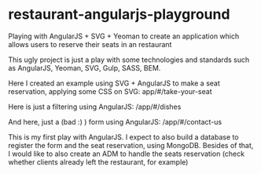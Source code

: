 # restaurant-angularjs-playground
Playing with AngularJS + SVG + Yeoman to create an application which allows users to reserve their seats in an restaurant

This ugly project is just a play with some technologies and standards such as AngularJS, Yeoman, SVG, Gulp, SASS, BEM.

Here I created an example using SVG + AngularJS to make a seat reservation, applying some CSS on SVG:
app/#/take-your-seat

Here is just a filtering using AngularJS:
/app/#/dishes

And here, just a (bad :) ) form using AngularJS:
/app/#/contact-us

This is my first play with AngularJS. I expect to also build a database to register the form and the seat reservation, using MongoDB.
Besides of that, I would like to also create an ADM to handle the seats reservation (check whether clients already left the restaurant, for example)
